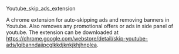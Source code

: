 Youtube_skip_ads_extension

A chrome extension for auto-skipping ads and removing banners in Youtube. Also removes any promotional offers or ads in side panel of youtube. The extension can be downloaded at https://chrome.google.com/webstore/detail/skip-youtube-ads/lgibanndajipcglkkdjknkjkhjhnplea.
